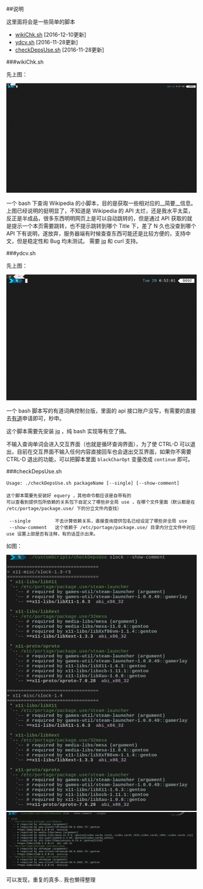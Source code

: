 ##说明

这里面将会是一些简单的脚本

+ [wikiChk.sh](#wikichksh) [2016-12-10更新]
+ [ydcv.sh](#ydcvsh) [2016-11-28更新]
+ [checkDepsUse.sh](#checkdepsusesh) [2016-11-28更新]



###wikiChk.sh

先上图：

![wikiChk.gif](../../../_mis/mis/wikiChk.gif)

一个 bash 下查询 Wikipedia 的小脚本，目的是获取一些相对应的__简要__信息。上图已经说明的挺明显了，不知道是 Wikipedia 的 API 太烂，还是我水平太菜，反正是半成品，很多东西明明网页上是可以自动跳转的，但是通过 API 获取的就是提示一个本页需要跳转，也不提示跳转到哪个 Title 下，差了 N 久也没查到哪个 API 下有说明，遂放弃，服务器端有时候查查东西可能还是比较方便的，支持中文，但是稳定性和 Bug 均未测试。
需要 [jq](https://stedolan.github.io/jq/) 和 curl 支持。


###ydcv.sh

先上图：

![ydvc.gif](../../../_mis/mis/ydcvDemo.gif)

一个 bash 脚本写的有道词典控制台版，里面的 api 接口账户没写，有需要的直接去[有道](http://fanyi.youdao.com/openapi?path=data-mode)申请即可，秒申。

这个脚本需要先安装 [jq](https://stedolan.github.io/jq/) ，纯 bash 实现等有空了搞。

不输入查询单词会进入交互界面（也就是循环查询界面），为了使 CTRL-D 可以退出，目前在交互界面不输入任何内容直接回车也会退出交互界面，如果你不需要 CTRL-D 退出的功能，可以把脚本里面 `blackCharOpt` 变量改成 `continue` 即可。



###checkDepsUse.sh

```
Usage: ./checkDepsUse.sh packageName [--single] [--show-comment]

这个脚本需要先安装好 equery ，其他命令都应该是自带有的
可以查看到提供包所依赖的关系包下自定义了哪些非全局 use ，在哪个文件里面（默认都是在 /etc/portage/package.use/ 下的分立文件内查找）

 --single         不去计算依赖关系，直接查询提供包名已经设定了哪些非全局 use
 --show-comment   这个依赖于 /etc/portage/package.use/ 目录内分立文件中对应 use 设置上部是否有注释，有的话显示出来。

```
如图：

![checkDepsUse.png](../../../_mis/mis/checkDepsUse.png)
![checkDepsUse-s.png](../../../_mis/mis/checkDepsUse-s.png)

可以发现，重复的真多.. 我也懒得整理
